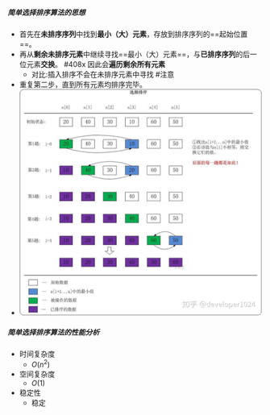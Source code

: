 ##### 简单选择排序算法的思想
- 首先在**未排序序列**中找到**最小（大）元素**，存放到排序序列的==起始位置==。
- 再从**剩余未排序元素**中继续寻找==最小（大）元素==，与**已排序序列**的后一位元素**交换**。 #408x 因此会**遍历剩余所有元素** 
	- 对比:插入排序不会在未排序元素中寻找 #注意 
- 重复第二步，直到所有元素均排序完毕。
- ![](attachments/Pasted%20image%2020221201154222.png)

##### 简单选择排序算法的性能分析
- 时间复杂度
	- $O(n^2)$
- 空间复杂度
	- $O(1)$
- 稳定性
	- 稳定